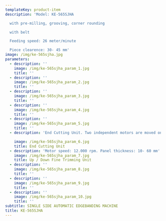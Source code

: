 ```yaml
---
templateKey: product-item
description: 'Model: KE-565SJHA

  with pre-milling, grooving, corner rounding

  with belt

  Feeding speed: 26 meter/minute

  Piece clearence: 30- 45 mm'
image: /img/ke-565sjha.jpg
parameters:
  - description: ''
    image: /img/ke-565sjha_param_1.jpg
    title: ''
  - description: ''
    image: /img/ke-565sjha_param_2.jpg
    title: ''
  - description: ''
    image: /img/ke-565sjha_param_3.jpg
    title: ''
  - description: ''
    image: /img/ke-565sjha_param_4.jpg
    title: ''
  - description: ''
    image: /img/ke-565sjha_param_5.jpg
    title: ''
  - description: 'End Cutting Unit. Two independent motors are moved on prismatic guides. No need for any adjustment when the panel thickness is changed. Automatic lubrification for prismatic guides. Motor power: 0,35 kW + 0,35 kW. Motor speed: 12.000 rpm'

    image: /img/ke-565sjha_param_6.jpg
    title: End Cutting Unit
  - description: 'Motor speed: 12.000 rpm. Panel thickness: 10- 60 mm'
    image: /img/ke-565sjha_param_7.jpg
    title: Up / Down Fine Trimming Unit
  - description: ''
    image: /img/ke-565sjha_param_8.jpg
    title: ''
  - description: ''
    image: /img/ke-565sjha_param_9.jpg
    title: ''
  - description: ''
    image: /img/ke-565sjha_param_10.jpg
    title: ''
subtitle: SINGLE SIDE AUTOMATIC EDGEBANDING MACHINE
title: KE-565SJHA
---
```

